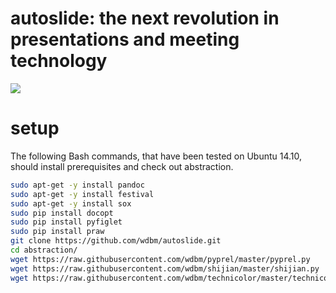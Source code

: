 # autoslide: the next revolution in presentations and meeting technology

[![](http://img.youtube.com/vi/xAqiEC1YhyI/0.jpg)](https://www.youtube.com/watch?v=xAqiEC1YhyI)

# setup

The following Bash commands, that have been tested on Ubuntu 14.10, should install prerequisites and check out abstraction.

```Bash
sudo apt-get -y install pandoc
sudo apt-get -y install festival
sudo apt-get -y install sox
sudo pip install docopt
sudo pip install pyfiglet
sudo pip install praw
git clone https://github.com/wdbm/autoslide.git
cd abstraction/
wget https://raw.githubusercontent.com/wdbm/pyprel/master/pyprel.py
wget https://raw.githubusercontent.com/wdbm/shijian/master/shijian.py
wget https://raw.githubusercontent.com/wdbm/technicolor/master/technicolor.py
```
